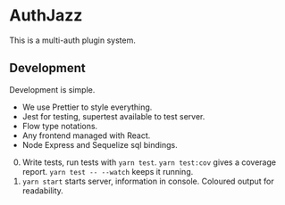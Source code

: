 # AuthJazz
This is a multi-auth plugin system.

## Development
Development is simple.

 * We use Prettier to style everything.
 * Jest for testing, supertest available to test server.
 * Flow type notations.
 * Any frontend managed with React.
 * Node Express and Sequelize sql bindings.

0. Write tests, run tests with `yarn test`. `yarn test:cov` gives a coverage report. `yarn test -- --watch` keeps it running.
0. `yarn start` starts server, information in console. Coloured output for readability.